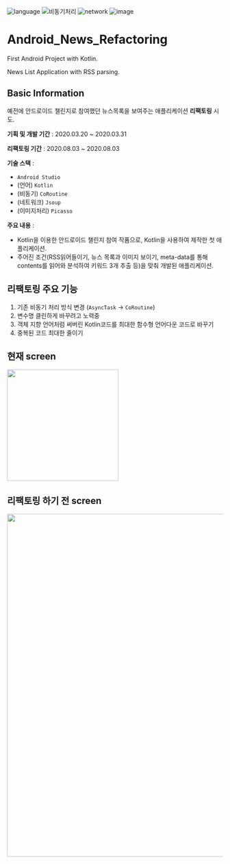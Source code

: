 ![language](https://img.shields.io/badge/language-Kotlin-9cf)
![비동기처리](https://img.shields.io/badge/%EB%B9%84%EB%8F%99%EA%B8%B0%EC%B2%98%EB%A6%AC-CoRoutine-6054d1)
![network](https://img.shields.io/badge/network-Jsoup-yellow)
![image](https://img.shields.io/badge/image-Picasso-edfcd2)

# Android_News_Refactoring
First Android Project with Kotlin.

News List Application with RSS parsing.


## Basic Information
예전에 안드로이드 챌린지로 참여했던 뉴스목록을 보여주는 애플리케이션 **리팩토링** 시도.

**기획 및 개발 기간** : 2020.03.20 ~ 2020.03.31

**리팩토링 기간** : 2020.08.03 ~ 2020.08.03

**기술 스택** : 
* `Android Studio`
* (언어) `Kotlin`
* (비동기) `CoRoutine`
* (네트워크) `Jsoup`
* (이미지처리) `Picasso`

**주요 내용** : 
- Kotlin을 이용한 안드로이드 챌린지 참여 작품으로, Kotlin을 사용하여 제작한 첫 애플리케이션. 
- 주어진 조건(RSS읽어들이기, 뉴스 목록과 이미지 보이기, meta-data를 통해 contents를 읽어와 분석하여 키워드 3개 추출 등)을 맞춰 개발된 애플리케이션.


## 리팩토링 주요 기능
1. 기존 비동기 처리 방식 변경 (`AsyncTask` -> `CoRoutine`)
2. 변수명 클린하게 바꾸려고 노력중
3. 객체 지향 언어처럼 써버린 Kotlin코드를 최대한 함수형 언어다운 코드로 바꾸기
4. 중복된 코드 최대한 줄이기


## 현재 screen
<image src="./news_screen.gif" width=260 />

## 리팩토링 하기 전 screen
<image src="./pre-screen.png" width=800 />
